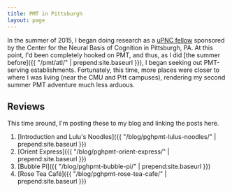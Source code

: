 ```yaml
---
title: PMT in Pittsburgh
layout: page
---
```


In the summer of 2015, I began doing research as a
[uPNC fellow](http://www.cnbc.cmu.edu/article/76-summercompneuro)
sponsored by the Center for the Neural Basis of Cognition in Pittsburgh, PA.
At this point, I'd been completely hooked on PMT, and thus, as I did
[the summer before]({{ "/pmt/atl/" | prepend:site.baseurl }}),
I began seeking out PMT-serving establishments. Fortunately, this time,
more places were closer to where I was living (near the CMU and Pitt campuses),
rendering my second summer PMT adventure much less arduous.

## Reviews

This time around, I'm posting these to my blog and linking the
posts here.

1. [Introduction and Lulu's Noodles]({{ "/blog/pghpmt-lulus-noodles/" | prepend:site.baseurl }})
2. [Orient Express]({{ "/blog/pghpmt-orient-express/" | prepend:site.baseurl }})
3. [Bubble Pi]({{ "/blog/pghpmt-bubble-pi/" | prepend:site.baseurl }})
4. [Rose Tea Caf&eacute;]({{ "/blog/pghpmt-rose-tea-cafe/" | prepend:site.baseurl }})
